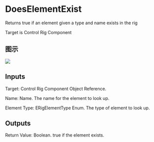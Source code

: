 # DoesElementExist

Returns true if an element given a type and name exists in the rig

Target is Control Rig Component

## 图示

![]($-20221218-18311745.png)

## Inputs

Target: Control Rig Component Object Reference.

Name: Name. The name for the element to look up.

Element Type: ERigElementType Enum. The type of element to look up.  

## Outputs

Return Value: Boolean. true if the element exists.

